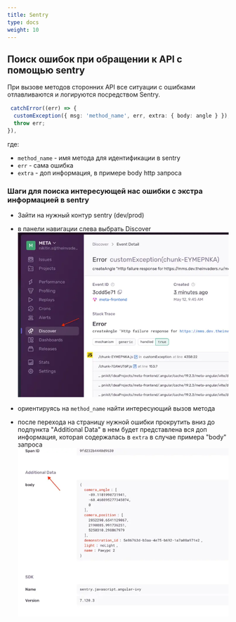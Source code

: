 ```yaml
---
title: Sentry
type: docs
weight: 10
---
```


## Поиск ошибок при обращении к API с помощью sentry

При вызове методов сторонних API все ситуации с ошибками отлавливаются и логируются посредством Sentry.
```ts
 catchError((err) => {
  customException({ msg: 'method_name', err, extra: { body: angle } });
  throw err;
}),
```
где:
 - `method_name` - имя метода для идентификации в sentry
 - `err` - сама ошибка
- `extra` - доп информация, в примере body http запроса

### Шаги для поиска интересующей нас ошибки с экстра информацией в sentry
- Зайти на нужный контур sentry (dev/prod)
- в панели навигации слева выбрать Discover
![custom-exception.webp](images/custom-exception.webp)

- ориентируясь на `method_name` найти интересующий вызов метода
- после перехода на страницу нужной ошибки прокрутить вниз до подпункта "Additional Data"
в нем будет представлена вся доп информация, которая содержалась в `extra`
в случае примера "body" запроса
![additional-data.webp](images/additional-data.webp)
